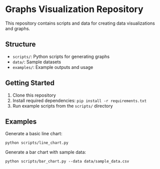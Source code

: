 # Graphs Visualization Repository

This repository contains scripts and data for creating data visualizations and graphs.

## Structure

- `scripts/`: Python scripts for generating graphs
- `data/`: Sample datasets
- `examples/`: Example outputs and usage

## Getting Started

1. Clone this repository
2. Install required dependencies: `pip install -r requirements.txt`
3. Run example scripts from the `scripts/` directory

## Examples

Generate a basic line chart:
```
python scripts/line_chart.py
```

Generate a bar chart with sample data:
```
python scripts/bar_chart.py --data data/sample_data.csv
```